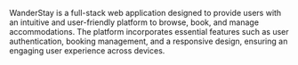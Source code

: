 WanderStay is a full-stack web application designed to provide users with an intuitive and user-friendly platform to browse, book, and manage accommodations. The platform incorporates essential features such as user authentication, booking management, and a responsive design, ensuring an engaging user experience across devices.
